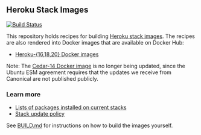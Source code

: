 ## Heroku Stack Images

[![Build Status](https://travis-ci.com/heroku/stack-images.svg?branch=master)](https://travis-ci.com/heroku/stack-images)

This repository holds recipes for building [Heroku stack images](https://devcenter.heroku.com/articles/stack).
The recipes are also rendered into Docker images that are available on Docker Hub:

* [Heroku-{16,18,20} Docker images](https://registry.hub.docker.com/u/heroku/heroku/)

Note: The [Cedar-14 Docker image](https://registry.hub.docker.com/u/heroku/cedar/) is no longer being updated,
since the Ubuntu ESM agreement requires that the updates we receive from Canonical are not published publicly.

### Learn more

* [Lists of packages installed on current stacks](https://devcenter.heroku.com/articles/stack-packages)
* [Stack update policy](https://devcenter.heroku.com/articles/stack-update-policy)

See [BUILD.md](BUILD.md) for instructions on how to build the images yourself.
